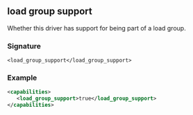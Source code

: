 ## load group support

Whether this driver has support for being part of a load group.


### Signature

`<load_group_support</load_group_support>`


### Example

```xml
<capabilities>
   <load_group_support>true</load_group_support>
</capabilities>
```

